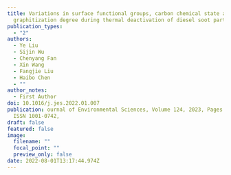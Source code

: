 ```yaml
---
title: Variations in surface functional groups, carbon chemical state and
  graphitization degree during thermal deactivation of diesel soot particles
publication_types:
  - "2"
authors:
  - Ye Liu
  - Sijin Wu
  - Chenyang Fan
  - Xin Wang
  - Fangjie Liu
  - Haibo Chen
  - ""
author_notes:
  - First Author
doi: 10.1016/j.jes.2022.01.007
publication: ournal of Environmental Sciences, Volume 124, 2023, Pages 678-687,
  ISSN 1001-0742,
draft: false
featured: false
image:
  filename: ""
  focal_point: ""
  preview_only: false
date: 2022-08-01T13:17:44.974Z
---
```

